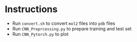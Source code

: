 # Instructions

* Run `convert.sh` to convert `mol2` files into `pdb` files
* Run `CNN_Preprcessing.py` to prepare training and test set
* Run `CNN_Pytorch.py` to plot 
